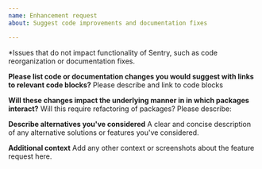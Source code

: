 ```yaml
---
name: Enhancement request
about: Suggest code improvements and documentation fixes 

---
```

*Issues that do not impact functionality of Sentry, such as code reorganization or documentation fixes.

**Please list code or documentation changes you would suggest with links to relevant code blocks?**
Please describe and link to code blocks

**Will these changes impact the underlying manner in in which packages interact?**
Will this require refactoring of packages?
Please describe:

**Describe alternatives you've considered**
A clear and concise description of any alternative solutions or features you've considered.

**Additional context**
Add any other context or screenshots about the feature request here.
